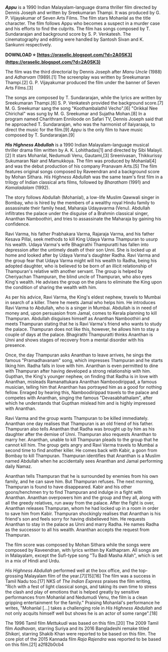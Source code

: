 ***Appu*** is a 1990 Indian Malayalam-language drama thriller film directed by Dennis Joseph and written by Sreekumaran Thampi. It was produced by G. P. Vijayakumar of Seven Arts Films. The film stars Mohanlal as the title character. The film follows Appu who becomes a suspect in a murder case and his efforts to find the culprits. The film has songs composed by T. Sundararajan and background score by S. P. Venkatesh. The cinematography and editing were handled by Santosh Sivan and K. Sankunni respectively.
 
**DOWNLOAD ⭐ [https://oraselic.blogspot.com/?d=2A0SK3](https://oraselic.blogspot.com/?d=2A0SK3)**


 
The film was the third directorial by Dennis Joseph after *Manu Uncle* (1988) and *Adharvam* (1989).[1] The screenplay was written by Sreekumaran Thampi.[2] G. P. Vijayakumar produced the film under the banner of Seven Arts Films.[3]
 
The songs are composed by T. Sundararajan, while the lyrics are written by Sreekumaran Thampi.[6] S. P. Venkatesh provided the background score.[7] M. G. Sreekumar sang the song "Koothambalathil Vecho".[6] "Orikkal Nee Chirichal" was sung by M. G. Sreekumar and Sujatha Mohan.[8] In a program named Charithram Enniloode on Safari TV, Dennis Joseph said that he approached T. Sundararajan, who was the harmonist of Ilaiyaraaja, to direct the music for the film.[9] *Appu* is the only film to have music composed by T. Sundararajan.[9]
 
***His Highness Abdullah*** is a 1990 Indian Malayalam-language musical thriller drama film written by A. K. Lohithadas[1] and directed by Sibi Malayil.[2] It stars Mohanlal, Nedumudi Venu, Gautami,[3] Sreenivasan, Thikkurissy Sukumaran Nair and Mamukkoya. The film was produced by Mohanlal[4] and was the debut production of his company Pranavam Arts.[5] The film features original songs composed by Raveendran and a background score by Mohan Sithara. *His Highness Abdullah* was the same team's first film in a trilogy of Indian classical arts films, followed by *Bharatham* (1991) and *Kamaladalam* (1992).
 
The story follows Abdullah (Mohanlal), a low-life Muslim Qawwali singer in Bombay, who is hired by the members of a wealthy royal Hindu family to assassinate their family head, Maharaja Udayavarma (Venu). Abdullah infiltrates the palace under the disguise of a Brahmin classical singer, Ananthan Namboothiri, and tries to assassinate the Maharaja by gaining his confidence.
 
Ravi Varma, his father Prabhakara Varma, Rajaraja Varma, and his father Kesava Pillai, seek methods to kill King Udaya Varma Thampuran to usurp his wealth. Udaya Varma's wife Bhagirathi Thampuratti has fallen into depression after the untimely death of their son Unni. She is locked up at home and looked after by Udaya Varma's daughter Radha. Ravi Varma and the group fear that Udaya Varma might will his wealth to Radha, being his adopted daughter, who is believed to be born of an illicit relationship of Thampuran's relative with another servant. The group is helped by Cheriyachan Thampuran, the blind uncle of Thampuran, who also eyes King's wealth. He advises the group on the plans to eliminate the King upon the condition of sharing the wealth with him.

As per his advice, Ravi Varma, the King's eldest nephew, travels to Mumbai in search of a killer. There he meets Jamal who helps him. He introduces Ravi Varma to Abdullah, who is a singer in Mumbai. Abdullah is in need of money and, upon persuasion from Jamal, comes to Kerala planning to kill Thampuran. Abdullah disguises himself as Ananthan Namboothiri and meets Thampuran stating that he is Ravi Varma's friend who wants to study the palace. Thampuran does not like this, however, he allows him to stay a couple of days at the palace. Bhagirathi Thampuratti thinks Ananthan is Unni and shows stages of recovery from a mental disorder with his presence.
 
Once, the day Thampuran asks Ananthan to leave arrives, he sings the famous "Pramadhavanam" song, which impresses Thampuran and he starts liking him. Radha falls in love with him. Ananthan is even permitted to dine with Thampuran after having developed a strong relationship with him. Gupthan, the King's younger nephew, on finding that Radha is in love with Ananthan, misleads Ramanattukara Ananthan Namboodirippad, a famous musician, telling him that Ananthan has portrayed him as a good for nothing fellow. Enraged by hearing this, Namboodirippad travels to the palace and competes with Ananthan, singing the famous "Devasabhathalam", after which he understands that Gupthan mislead him and is highly impressed with Ananthan.
 
Ravi Varma and the group wants Thampuran to be killed immediately. Ananthan one day realises that Thampuran is an old friend of his father. Thampuran also tells Ananthan that Radha was brought up by him as his daughter after the demise of Unni. Thampuran also requests Ananthan to marry her. Ananthan, unable to kill Thampuran pleads to the group that he cannot kill him. The group gets angry and Ravi Varma travels to Mumbai a second time to find another killer. He comes back with Kabir, a goon from Bombay to kill Thampuran. Thampuran identifies that Ananthan is a Muslim named Abdullah when he accidentally sees Ananthan and Jamal performing daily Namaz.
 
Ananthan tells Thampuran that he is surrounded by enemies from his own family, and he can save him. But Thampuran refuses. The next morning, Thampuran is found to have disappeared. Kabir and his other goons/henchmen try to find Thampuran and indulge in a fight with Ananthan. Ananthan overpowers him and the group and they all, along with all the greedy relatives, run away from the palace. After the fight is over, Ananthan releases Thampuran, whom he had locked up in a room in order to save him from Kabir. Thampuran shockingly realises that Ananthan is his friend's son and feels sorry for having disbelieved him. He requests Ananthan to stay in the palace as Unni and marry Radha. He names Radha as the successor to all his wealth. Ananthan accepts the request from Thampuran.
 
The film score was composed by Mohan Sithara while the songs were composed by Raveendran, with lyrics written by Kaithapram. All songs are in Malayalam, except the Sufi-type song "Tu Badi Masha Allah", which is set in a mix of Hindi and Urdu.
 
*His Highness Abdullah* performed well at the box office, and the top-grossing Malayalam film of the year.[7][15][16] The film was a success in Tamil Nadu too.[17] NKS of *The Indian Express* praises the film writing, "Rich with a fest of light classical songs, and taking its own time to stress the clash and play of emotions that is helped greatly by sensitive performances from Mohanlal and Nedumudi Venu, the film is a clean gripping entertainment for the family." Praising Mohanlal's performance he writes, "Mohanlal [...] takes a challenging role in *His Highness Abdullah* and not only acquits himself well but shows he is an actor of some range".[18]
 
The 1996 Tamil film *Mettukudi* was based on this film.[20] The 2009 Tamil film *Aadhavan,* starring Suriya and its 2016 Bangladeshi remake titled *Shikari,* starring Shakib Khan were reported to be based on this film. The core plot of the 2015 Kannada film *Raja Rajendra* was reported to be based on this film.[21]
 a2f82b0cb4
 
